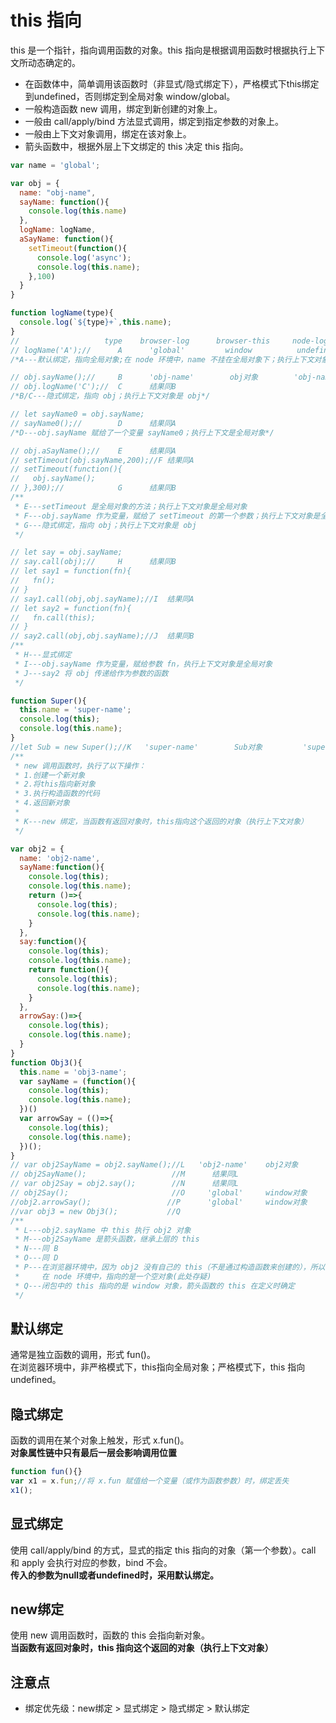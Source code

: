 # this 指向
this 是一个指针，指向调用函数的对象。this 指向是根据调用函数时根据执行上下文所动态确定的。
+ 在函数体中，简单调用该函数时（非显式/隐式绑定下），严格模式下this绑定到undefined，否则绑定到全局对象 window/global。
+ 一般构造函数 new 调用，绑定到新创建的对象上。
+ 一般由 call/apply/bind 方法显式调用，绑定到指定参数的对象上。
+ 一般由上下文对象调用，绑定在该对象上。
+ 箭头函数中，根据外层上下文绑定的 this 决定 this 指向。  

```js
var name = 'global';

var obj = {
  name: "obj-name",
  sayName: function(){
    console.log(this.name)
  },
  logName: logName,
  aSayName: function(){
    setTimeout(function(){
      console.log('async');
      console.log(this.name);
    },100)
  }
}

function logName(type){
  console.log(`${type}+`,this.name);
}
//                   type    browser-log      browser-this     node-log      node-this
// logName('A');//      A      'global'         window          undefined     Object[global]
/*A---默认绑定，指向全局对象;在 node 环境中，name 不挂在全局对象下；执行上下文对象是全局对象*/

// obj.sayName();//     B      'obj-name'        obj对象        'obj-name'      obj对象
// obj.logName('C');//  C      结果同B
/*B/C---隐式绑定，指向 obj；执行上下文对象是 obj*/

// let sayName0 = obj.sayName;
// sayName0();//        D      结果同A
/*D---obj.sayName 赋给了一个变量 sayName0；执行上下文是全局对象*/

// obj.aSayName();//    E      结果同A
// setTimeout(obj.sayName,200);//F 结果同A
// setTimeout(function(){
//   obj.sayName();
// },300);//            G      结果同B
/**
 * E---setTimeout 是全局对象的方法；执行上下文对象是全局对象
 * F---obj.sayName 作为变量，赋给了 setTimeout 的第一个参数；执行上下文对象是全局对象
 * G---隐式绑定，指向 obj；执行上下文对象是 obj
 */

// let say = obj.sayName;
// say.call(obj);//     H      结果同B
// let say1 = function(fn){
//   fn();
// }
// say1.call(obj,obj.sayName);//I  结果同A
// let say2 = function(fn){
//   fn.call(this);
// }
// say2.call(obj,obj.sayName);//J  结果同B
/**
 * H---显式绑定
 * I---obj.sayName 作为变量，赋给参数 fn，执行上下文对象是全局对象
 * J---say2 将 obj 传递给作为参数的函数
 */

function Super(){
  this.name = 'super-name';
  console.log(this);
  console.log(this.name);
}
//let Sub = new Super();//K   'super-name'        Sub对象         'super-name'        Sub对象
/**
 * new 调用函数时，执行了以下操作：
 * 1.创建一个新对象
 * 2.将this指向新对象
 * 3.执行构造函数的代码
 * 4.返回新对象
 * 
 * K---new 绑定，当函数有返回对象时，this指向这个返回的对象（执行上下文对象）
 */

var obj2 = {
  name: 'obj2-name',
  sayName:function(){
    console.log(this);
    console.log(this.name);
    return ()=>{
      console.log(this);
      console.log(this.name);
    }
  },
  say:function(){
    console.log(this);
    console.log(this.name);
    return function(){
      console.log(this);
      console.log(this.name);
    }
  },
  arrowSay:()=>{
    console.log(this);
    console.log(this.name);
  }
}
function Obj3(){
  this.name = 'obj3-name';
  var sayName = (function(){
    console.log(this);
    console.log(this.name);
  })()
  var arrowSay = (()=>{
    console.log(this);
    console.log(this.name);
  })();
}
// var obj2SayName = obj2.sayName();//L   'obj2-name'    obj2对象      'obj2-name'    obj2对象
// obj2SayName();                   //M      结果同L
// var obj2Say = obj2.say();        //N      结果同L
// obj2Say();                       //O     'global'     window对象     undefined     Object[global]
//obj2.arrowSay();                 //P      'global'     window对象       undefined      {}
//var obj3 = new Obj3();           //Q      
/**
 * L---obj2.sayName 中 this 执行 obj2 对象
 * M---obj2SayName 是箭头函数，继承上层的 this
 * N---同 B
 * O---同 D
 * P---在浏览器环境中，因为 obj2 没有自己的 this（不是通过构造函数来创建的），所以往上查找到的是全局对象；
 *     在 node 环境中，指向的是一个空对象(此处存疑)
 * Q---闭包中的 this 指向的是 window 对象，箭头函数的 this 在定义时确定
 */

```

## 默认绑定
通常是独立函数的调用，形式 fun()。  
在浏览器环境中，非严格模式下，this指向全局对象；严格模式下，this 指向 undefined。  
## 隐式绑定
函数的调用在某个对象上触发，形式 x.fun()。  
**对象属性链中只有最后一层会影响调用位置**
```javascript
function fun(){}
var x1 = x.fun;//将 x.fun 赋值给一个变量（或作为函数参数）时，绑定丢失
x1();
```

## 显式绑定
使用 call/apply/bind 的方式，显式的指定 this 指向的对象（第一个参数）。call 和 apply 会执行对应的参数，bind 不会。  
**传入的参数为null或者undefined时，采用默认绑定。**

## new绑定
使用 new 调用函数时，函数的 this 会指向新对象。  
**当函数有返回对象时，this 指向这个返回的对象（执行上下文对象）**

## 注意点
+ 绑定优先级：new绑定 > 显式绑定 > 隐式绑定 > 默认绑定
